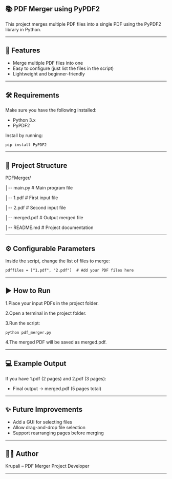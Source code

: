 
## 📚 PDF Merger using PyPDF2

This project merges multiple PDF files into a single PDF using the PyPDF2 library in Python.

---

## 🚀 Features

- Merge multiple PDF files into one
- Easy to configure (just list the files in the script)
- Lightweight and beginner-friendly

---
## 🛠️ Requirements

Make sure you have the following installed:

- Python 3.x
- PyPDF2

Install by running:

    pip install PyPDF2

---
## 📂 Project Structure

PDFMerger/

│-- main.py     # Main program file

│-- 1.pdf             # First input file

│-- 2.pdf             # Second input file

│-- merged.pdf        # Output merged file

│-- README.md         # Project documentation


---
## ⚙️ Configurable Parameters

Inside the script, change the list of files to merge:

    pdffiles = ["1.pdf", "2.pdf"]  # Add your PDF files here


---
## ▶️ How to Run

1.Place your input PDFs in the project folder.

2.Open a terminal in the project folder.

3.Run the script:

    python pdf_merger.py

4.The merged PDF will be saved as merged.pdf.

---
## 💻 Example Output

If you have 1.pdf (2 pages) and 2.pdf (3 pages):

- Final output → merged.pdf (5 pages total)


---
## ✨ Future Improvements

- Add a GUI for selecting files
- Allow drag-and-drop file selection
- Support rearranging pages before merging

---
## 👩‍💻 Author

Krupali – PDF Merger Project Developer

---
